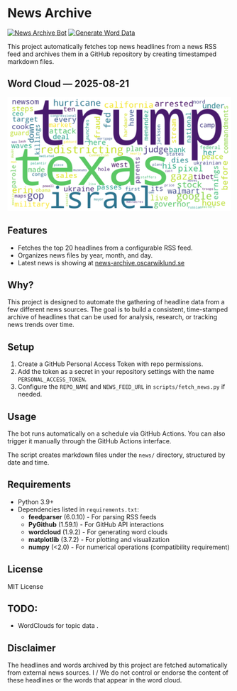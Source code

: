 # News Archive 
[![News Archive Bot](https://github.com/wklnd/news-archive/actions/workflows/news-archive.yml/badge.svg)](https://github.com/wklnd/news-archive/actions/workflows/news-archive.yml)
[![Generate Word Data](https://github.com/wklnd/news-archive/actions/workflows/word_data.yml/badge.svg)](https://github.com/wklnd/news-archive/actions/workflows/word_data.yml)

This project automatically fetches top news headlines from a news RSS feed and archives them in a GitHub repository by creating timestamped markdown files.


## Word Cloud — 2025-08-21

![Word Cloud](https://raw.githubusercontent.com/wklnd/news-archive/main/media/wordcloud-yesterday.png)


## Features

- Fetches the top 20 headlines from a configurable RSS feed.
- Organizes news files by year, month, and day.
- Latest news is showing at [news-archive.oscarwiklund.se](https://news-archive.oscarwiklund.se)
  


## Why?

This project is designed to automate the gathering of headline data from a few different news sources. The goal is to build a consistent, time-stamped archive of headlines that can be used for analysis, research, or tracking news trends over time.


## Setup

1. Create a GitHub Personal Access Token with repo permissions.
2. Add the token as a secret in your repository settings with the name `PERSONAL_ACCESS_TOKEN`.
3. Configure the `REPO_NAME` and `NEWS_FEED_URL` in `scripts/fetch_news.py` if needed.

## Usage

The bot runs automatically on a schedule via GitHub Actions. You can also trigger it manually through the GitHub Actions interface.

The script creates markdown files under the `news/` directory, structured by date and time.

## Requirements

- Python 3.9+
- Dependencies listed in `requirements.txt`:
  - **feedparser** (6.0.10) - For parsing RSS feeds
  - **PyGithub** (1.59.1) - For GitHub API interactions
  - **wordcloud** (1.9.2) - For generating word clouds
  - **matplotlib** (3.7.2) - For plotting and visualization
  - **numpy** (<2.0) - For numerical operations (compatibility requirement)



## License

MIT License


## TODO:

- WordClouds for topic data .


## Disclaimer
The headlines and words archived by this project are fetched automatically from external news sources. I / We do not control or endorse the content of these headlines or the words that appear in the word cloud.
